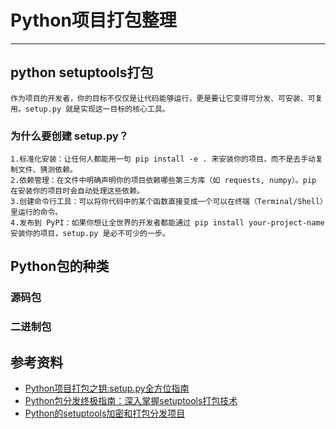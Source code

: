 
# Python项目打包整理

---


## python setuptools打包
```.text
作为项目的开发者，你的目标不仅仅是让代码能够运行，更是要让它变得可分发、可安装、可复用。setup.py 就是实现这一目标的核心工具。
```
### 为什么要创建 setup.py？
```.text
1.标准化安装：让任何人都能用一句 pip install -e . 来安装你的项目，而不是去手动复制文件、猜测依赖。
2.依赖管理：在文件中明确声明你的项目依赖哪些第三方库（如 requests, numpy）。pip 在安装你的项目时会自动处理这些依赖。
3.创建命令行工具：可以将你代码中的某个函数直接变成一个可以在终端（Terminal/Shell）里运行的命令。
4.发布到 PyPI：如果你想让全世界的开发者都能通过 pip install your-project-name 安装你的项目，setup.py 是必不可少的一步。
```

## Python包的种类
### 源码包

### 二进制包










## 参考资料
- [Python项目打包之钥:setup.py全方位指南](https://blog.csdn.net/2402_86492143/article/details/151183604)
- [Python包分发终极指南：深入掌握setuptools打包技术](https://blog.csdn.net/weixin_63779518/article/details/148930592)
- [Python的setuptools加密和打包分发项目](https://blog.csdn.net/weixin_43145427/article/details/123843952)



